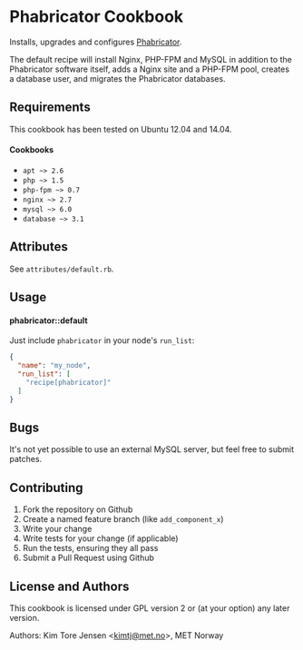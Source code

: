 Phabricator Cookbook
====================
Installs, upgrades and configures [Phabricator](http://phabricator.org/).

The default recipe will install Nginx, PHP-FPM and MySQL in addition to the
Phabricator software itself, adds a Nginx site and a PHP-FPM pool, creates a
database user, and migrates the Phabricator databases.

Requirements
------------
This cookbook has been tested on Ubuntu 12.04 and 14.04.

#### Cookbooks
- `apt ~> 2.6`
- `php ~> 1.5`
- `php-fpm ~> 0.7`
- `nginx ~> 2.7`
- `mysql ~> 6.0`
- `database ~> 3.1`

Attributes
----------
See `attributes/default.rb`.

Usage
-----
#### phabricator::default
Just include `phabricator` in your node's `run_list`:

```json
{
  "name": "my_node",
  "run_list": [
    "recipe[phabricator]"
  ]
}
```

Bugs
----
It's not yet possible to use an external MySQL server, but feel free to submit patches.

Contributing
------------
1. Fork the repository on Github
2. Create a named feature branch (like `add_component_x`)
3. Write your change
4. Write tests for your change (if applicable)
5. Run the tests, ensuring they all pass
6. Submit a Pull Request using Github

License and Authors
-------------------
This cookbook is licensed under GPL version 2 or (at your option) any later version.

Authors: Kim Tore Jensen &lt;kimtj@met.no&gt;, MET Norway
